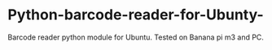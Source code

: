 # Python-barcode-reader-for-Ubunty-
Barcode reader python module for Ubuntu. Tested on Banana pi m3 and PC.
